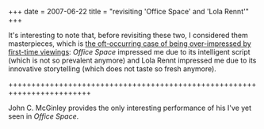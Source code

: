 +++
date = 2007-06-22
title = "revisiting 'Office Space' and 'Lola Rennt'"
+++

It\'s interesting to note that, before revisiting these two, I
considered them masterpieces, which is [the oft-occurring case of being
over-impressed by first-time viewings][]: *Office Space* impressed me
due to its intelligent script (which is not so prevalent anymore) and
Lola Rennt impressed me due to its innovative storytelling (which does
not taste so fresh anymore).

++++++++++++++++++++++++++++++++++++++++++++++++++++++++++++++++++++++++

John C. McGinley provides the only interesting performance of his I\'ve
yet seen in *Office Space*.

  [the oft-occurring case of being over-impressed by first-time
  viewings]: http://movies.tshepang.net/the-case-of-the-matrix-reloaded

